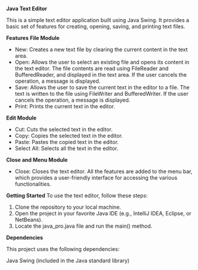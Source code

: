 **Java Text Editor**

This is a simple text editor application built using Java Swing. It provides a basic set of features for creating, opening, saving, and printing text files.

**Features**
**File Module**
- New: Creates a new text file by clearing the current content in the text area.
- Open: Allows the user to select an existing file and opens its content in the text editor. The file contents are read using FileReader and BufferedReader, and displayed in the text area. If the user cancels the operation, a message is displayed.
- Save: Allows the user to save the current text in the editor to a file. The text is written to the file using FileWriter and BufferedWriter. If the user cancels the operation, a message is displayed.
- Print: Prints the current text in the editor.

**Edit Module**
- Cut: Cuts the selected text in the editor.
- Copy: Copies the selected text in the editor.
- Paste: Pastes the copied text in the editor.
- Select All: Selects all the text in the editor.

**Close and Menu Module**
- Close: Closes the text editor.
 All the features are added to the menu bar, which provides a user-friendly interface for accessing the various functionalities.

**Getting Started**
 To use the text editor, follow these steps:

1. Clone the repository to your local machine.
2. Open the project in your favorite Java IDE (e.g., IntelliJ IDEA, Eclipse, or NetBeans).
3. Locate the java_pro.java file and run the main() method.

**Dependencies**

 This project uses the following dependencies:
 
 Java Swing (included in the Java standard library)
